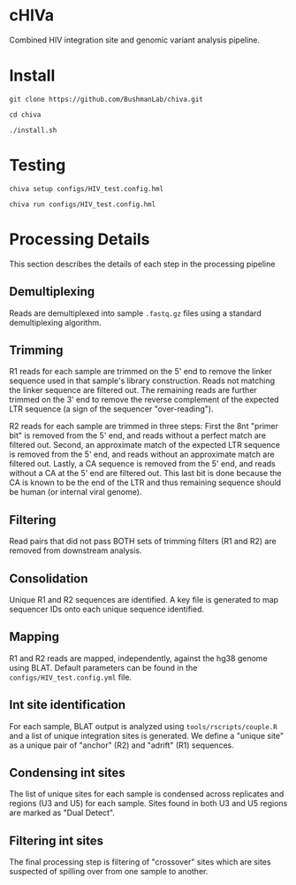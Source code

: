 # cHIVa
Combined HIV integration site and genomic variant analysis pipeline.

# Install
`git clone https://github.com/BushmanLab/chiva.git`

`cd chiva`

`./install.sh`

# Testing
`chiva setup configs/HIV_test.config.hml`

`chiva run configs/HIV_test.config.hml`

# Processing Details

This section describes the details of each step in the processing pipeline

## Demultiplexing

Reads are demultiplexed into sample `.fastq.gz` files using a standard demultiplexing algorithm.

## Trimming

R1 reads for each sample are trimmed on the 5' end to remove the linker sequence used in that sample's library construction.  Reads not matching the linker sequence are filtered out.  The remaining reads are further trimmed on the 3' end to remove the reverse complement of the expected LTR sequence (a sign of the sequencer "over-reading").

R2 reads for each sample are trimmed in three steps: First the 8nt "primer bit" is removed from the 5' end, and reads without a perfect match are filtered out.  Second, an approximate match of the expected LTR sequence is removed from the 5' end, and reads without an approximate match are filtered out.  Lastly, a CA sequence is removed from the 5' end, and reads without a CA at the 5' end are filtered out.  This last bit is done because the CA is known to be the end of the LTR and thus remaining sequence should be human (or internal viral genome).

## Filtering

Read pairs that did not pass BOTH sets of trimming filters (R1 and R2) are removed from downstream analysis.

## Consolidation

Unique R1 and R2 sequences are identified.  A key file is generated to map sequencer IDs onto each unique sequence identified.

## Mapping

R1 and R2 reads are mapped, independently, against the hg38 genome using BLAT.  Default parameters can be found in the `configs/HIV_test.config.yml` file.

## Int site identification

For each sample, BLAT output is analyzed using `tools/rscripts/couple.R` and a list of unique integration sites is generated.  We define a "unique site" as a unique pair of "anchor" (R2) and "adrift" (R1) sequences.

## Condensing int sites

The list of unique sites for each sample is condensed across replicates and regions (U3 and U5) for each sample.  Sites found in both U3 and U5 regions are marked as "Dual Detect".

## Filtering int sites

The final processing step is filtering of "crossover" sites which are sites suspected of spilling over from one sample to another.

